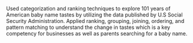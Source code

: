 
Used categorization and ranking techniques to explore 101 years of 
American baby name tastes by utilizing the data published by U.S Social 
Security Administration. Applied ranking, grouping, joining, ordering, and 
pattern matching to understand the change in tastes which is a key 
competency for businesses as well as parents searching for a baby name.
